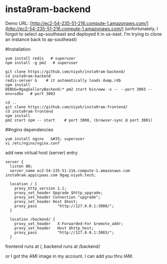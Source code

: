 # insta9ram-backend

Demo URL: [http://ec2-54-235-51-216.compute-1.amazonaws.com/](http://ec2-54-235-51-216.compute-1.amazonaws.com/)
(unfortunately, I forgot to select ap-southeast and deployed it in us-east. I'm trying to clone an instance back to ap-southeast)

#Installation
```
yum install redis   # superuser
npm install -g pm2   # superuser

git clone https://github.com/niyoh/insta9ram-backend/
cd insta9ram-backend
redis-server &    # it automatically loads dump.rdb
npm install
DEBUG=9gagGalleryBackend:* pm2 start bin/www -x -- --port 3003 --env=sdbx   # port 3003

cd ..
git clone https://github.com/niyoh/insta9ram-frontend/
cd insta9ram-frontend
npm install
pm2 start npm -- start    # port 3000, (browser-sync @ port 3001)
```

##nginx
dependencies
```
yum install nginx   &#35; superuser
vi /etc/nginx/nginx.conf
```
add new virtual host (server) entry
```
server {
  listen 80;
  server_name ec2-54-235-51-216.compute-1.amazonaws.com insta9ram.appicpaas.com 9gag.niyoh.tech;

  location / {
    proxy_http_version 1.1;
    proxy_set_header Upgrade $http_upgrade;
    proxy_set_header Connection "upgrade";
    proxy_set_header Host $host;  
    proxy_pass         "http://127.0.0.1:3000/";
  }
  
  location /backend/ {
    proxy_set_header   X-Forwarded-For $remote_addr;
    proxy_set_header   Host $http_host;
    proxy_pass         "http://127.0.0.1:3003/";
  }
```
frontend runs at /, backend runs at /backend/

or I got the AMI image in my account. I can add you thru IAM.


